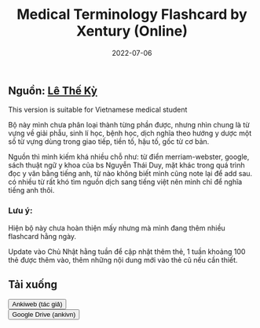 ﻿---
title: Medical Terminology Flashcard by Xentury (Online)
slug: medical-terminology-flashcard-xentury-online
date: 2022-07-06
description: Bộ flashcard về thuật ngữ y khoa được biên soạn cho sinh viên y dược Việt Nam, tổng hợp từ nhiều nguồn uy tín (Merriam-Webster, sách Thuật ngữ Y khoa của BS. Nguyễn Thái Duy, v.v.) và được cập nhật hàng tuần.
category: 'Y Dược'
image: http://ankivn.com/img/default-thumbnail.webp
domain: ankivn.com
keywords:
  - ankivn
  - medical
  - deck
  - medical terminology
  - từ vựng y khoa
tags:
  - deck
  - medical
---

<!--truncate-->

## Nguồn: [Lê Thế Kỳ](https://www.facebook.com/groups/ankivocabulary/posts/1036350097124647/)

This version is suitable for Vietnamese medical student

Bộ này mình chưa phân loại thành từng phần được, nhưng nhìn chung là từ vựng về giải phẫu, sinh lí học, bệnh học, dịch nghĩa theo hướng y dược một số từ vựng dùng trong giao tiếp, tiền tố, hậu tố, gốc từ cơ bản.

Nguồn thì mình kiếm khá nhiều chỗ như: từ điển merriam-webster, google, sách thuật ngữ y khoa của bs Nguyễn Thái Duy, mặt khác trong quá trình đọc y văn bằng tiếng anh, từ nào không biết mình cũng note lại để add sau. có nhiều từ rất khó tìm nguồn dịch sang tiếng việt nên mình chỉ để nghĩa tiếng anh thôi.

### Lưu ý:

Hiện bộ này chưa hoàn thiện mấy nhưng mà mình đang thêm nhiều flashcard hằng ngày.

Update vào Chủ Nhật hằng tuần để cập nhật thêm thẻ, 1 tuần khoảng 100 thẻ được thêm vào, thêm những nội dung mới vào thẻ cũ nếu cần thiết.

## Tải xuống

<div style={{display: 'flex', justifyContent: 'left', gap: '20px'}}> <a href="https://ankiweb.net/shared/info/818116619"> <button class="buttonPrimary" type="button">Ankiweb (tác giả)</button> </a> </div>

<div style={{display: 'flex', justifyContent: 'left', gap: '20px'}}> <a href="https://drive.google.com/file/d/1XWn5GPa2OUFlSHnycUM3fRtricJ9SFPC/view?usp=drive_link"> <button class="buttonPrimary" type="button">Google Drive (ankivn)</button> </a> </div>

